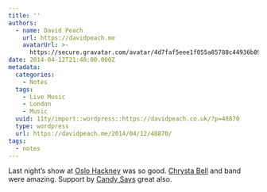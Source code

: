 ```yaml
---
title: ''
authors:
  - name: David Peach
    url: https://davidpeach.me
    avatarUrl: >-
      https://secure.gravatar.com/avatar/4d7faf5eee1f055a85788c44936b8995eaab6dfb004e7854ec747ccb272e91ee?s=96&d=mm&r=g
date: 2014-04-12T21:40:00.000Z
metadata:
  categories:
    - Notes
  tags:
    - Live Music
    - London
    - Music
  uuid: 11ty/import::wordpress::https://davidpeach.co.uk/?p=48870
  type: wordpress
  url: https://davidpeach.me/2014/04/12/48870/
tags:
  - notes
---
```

Last night’s show at [Oslo Hackney](https://www.oslohackney.com/) was so good. [Chrysta Bell](https://chrystabell.com/) and band were amazing. Support by [Candy Says](https://www.candysays.band/) great also.